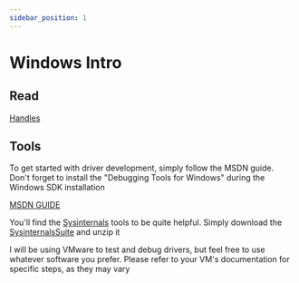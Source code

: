 ```yaml
---
sidebar_position: 1
---
```


# Windows Intro

## Read

[Handles](../wininternals/handles.md)

## Tools

To get started with driver development, simply follow the MSDN guide. Don't forget to install the "Debugging Tools for Windows" during the Windows SDK installation

[MSDN GUIDE](https://learn.microsoft.com/en-us/windows-hardware/drivers/download-the-wdk)

You'll find the [Sysinternals](https://learn.microsoft.com/en-gb/sysinternals/downloads/) tools to be quite helpful. Simply download the [SysinternalsSuite](https://download.sysinternals.com/files/SysinternalsSuite.zip) and unzip it

I will be using VMware to test and debug drivers, but feel free to use whatever software you prefer. Please refer to your VM's documentation for specific steps, as they may vary
